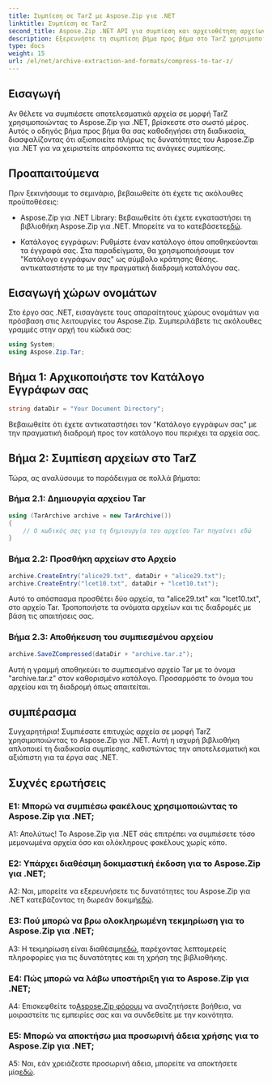 ```yaml
---
title: Συμπίεση σε TarZ με Aspose.Zip για .NET
linktitle: Συμπίεση σε TarZ
second_title: Aspose.Zip .NET API για συμπίεση και αρχειοθέτηση αρχείων
description: Εξερευνήστε τη συμπίεση βήμα προς βήμα στο TarZ χρησιμοποιώντας το Aspose.Zip για .NET. Αποτελεσματικός χειρισμός αρχείων για τα έργα σας .NET.
type: docs
weight: 15
url: /el/net/archive-extraction-and-formats/compress-to-tar-z/
---
```

## Εισαγωγή

Αν θέλετε να συμπιέσετε αποτελεσματικά αρχεία σε μορφή TarZ χρησιμοποιώντας το Aspose.Zip για .NET, βρίσκεστε στο σωστό μέρος. Αυτός ο οδηγός βήμα προς βήμα θα σας καθοδηγήσει στη διαδικασία, διασφαλίζοντας ότι αξιοποιείτε πλήρως τις δυνατότητες του Aspose.Zip για .NET για να χειριστείτε απρόσκοπτα τις ανάγκες συμπίεσης.

## Προαπαιτούμενα

Πριν ξεκινήσουμε το σεμινάριο, βεβαιωθείτε ότι έχετε τις ακόλουθες προϋποθέσεις:

-  Aspose.Zip για .NET Library: Βεβαιωθείτε ότι έχετε εγκαταστήσει τη βιβλιοθήκη Aspose.Zip για .NET. Μπορείτε να το κατεβάσετε[εδώ](https://releases.aspose.com/zip/net/).

- Κατάλογος εγγράφων: Ρυθμίστε έναν κατάλογο όπου αποθηκεύονται τα έγγραφά σας. Στα παραδείγματα, θα χρησιμοποιήσουμε τον "Κατάλογο εγγράφων σας" ως σύμβολο κράτησης θέσης. αντικαταστήστε το με την πραγματική διαδρομή καταλόγου σας.

## Εισαγωγή χώρων ονομάτων

Στο έργο σας .NET, εισαγάγετε τους απαραίτητους χώρους ονομάτων για πρόσβαση στις λειτουργίες του Aspose.Zip. Συμπεριλάβετε τις ακόλουθες γραμμές στην αρχή του κώδικά σας:

```csharp
using System;
using Aspose.Zip.Tar;
```

## Βήμα 1: Αρχικοποιήστε τον Κατάλογο Εγγράφων σας

```csharp
string dataDir = "Your Document Directory";
```

Βεβαιωθείτε ότι έχετε αντικαταστήσει τον "Κατάλογο εγγράφων σας" με την πραγματική διαδρομή προς τον κατάλογο που περιέχει τα αρχεία σας.

## Βήμα 2: Συμπίεση αρχείων στο TarZ

Τώρα, ας αναλύσουμε το παράδειγμα σε πολλά βήματα:

### Βήμα 2.1: Δημιουργία αρχείου Tar

```csharp
using (TarArchive archive = new TarArchive())
{
    // Ο κωδικός σας για τη δημιουργία του αρχείου Tar πηγαίνει εδώ
}
```

### Βήμα 2.2: Προσθήκη αρχείων στο Αρχείο

```csharp
archive.CreateEntry("alice29.txt", dataDir + "alice29.txt");
archive.CreateEntry("lcet10.txt", dataDir + "lcet10.txt");
```

Αυτό το απόσπασμα προσθέτει δύο αρχεία, τα "alice29.txt" και "lcet10.txt", στο αρχείο Tar. Τροποποιήστε τα ονόματα αρχείων και τις διαδρομές με βάση τις απαιτήσεις σας.

### Βήμα 2.3: Αποθήκευση του συμπιεσμένου αρχείου

```csharp
archive.SaveZCompressed(dataDir + "archive.tar.z");
```

Αυτή η γραμμή αποθηκεύει το συμπιεσμένο αρχείο Tar με το όνομα "archive.tar.z" στον καθορισμένο κατάλογο. Προσαρμόστε το όνομα του αρχείου και τη διαδρομή όπως απαιτείται.

## συμπέρασμα

Συγχαρητήρια! Συμπιέσατε επιτυχώς αρχεία σε μορφή TarZ χρησιμοποιώντας το Aspose.Zip για .NET. Αυτή η ισχυρή βιβλιοθήκη απλοποιεί τη διαδικασία συμπίεσης, καθιστώντας την αποτελεσματική και αξιόπιστη για τα έργα σας .NET.

## Συχνές ερωτήσεις

### Ε1: Μπορώ να συμπιέσω φακέλους χρησιμοποιώντας το Aspose.Zip για .NET;

Α1: Απολύτως! Το Aspose.Zip για .NET σάς επιτρέπει να συμπιέσετε τόσο μεμονωμένα αρχεία όσο και ολόκληρους φακέλους χωρίς κόπο.

### Ε2: Υπάρχει διαθέσιμη δοκιμαστική έκδοση για το Aspose.Zip για .NET;

 A2: Ναι, μπορείτε να εξερευνήσετε τις δυνατότητες του Aspose.Zip για .NET κατεβάζοντας τη δωρεάν δοκιμή[εδώ](https://releases.aspose.com/).

### Ε3: Πού μπορώ να βρω ολοκληρωμένη τεκμηρίωση για το Aspose.Zip για .NET;

 A3: Η τεκμηρίωση είναι διαθέσιμη[εδώ](https://reference.aspose.com/zip/net/), παρέχοντας λεπτομερείς πληροφορίες για τις δυνατότητες και τη χρήση της βιβλιοθήκης.

### Ε4: Πώς μπορώ να λάβω υποστήριξη για το Aspose.Zip για .NET;

 A4: Επισκεφθείτε το[Aspose.Zip φόρουμ](https://forum.aspose.com/c/zip/37) να αναζητήσετε βοήθεια, να μοιραστείτε τις εμπειρίες σας και να συνδεθείτε με την κοινότητα.

### Ε5: Μπορώ να αποκτήσω μια προσωρινή άδεια χρήσης για το Aspose.Zip για .NET;

A5: Ναι, εάν χρειάζεστε προσωρινή άδεια, μπορείτε να αποκτήσετε μία[εδώ](https://purchase.aspose.com/temporary-license/).
